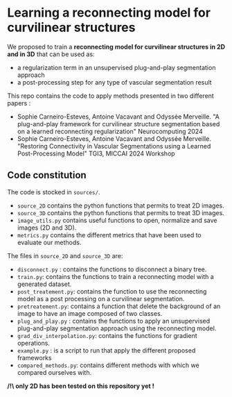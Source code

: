 # Learning a reconnecting model for curvilinear structures 

We proposed to train a **reconnecting model for curvilinear structures in 2D and in 3D** that can be used as: 
- a regularization term in an  unsupervised plug-and-play segmentation approach
- a post-processing step for any type of vascular segmentation result

This repo contains the code to apply methods presented in two different papers : 
- Sophie Carneiro-Esteves, Antoine Vacavant and Odyssée Merveille. "A plug-and-play framework for curvilinear structure segmentation based on a learned reconnecting regularization" Neurocomputing 2024
- Sophie Carneiro-Esteves, Antoine Vacavant and Odyssée Merveille. "Restoring Connectivity in Vascular Segmentations using a Learned Post-Processing Model" TGI3, MICCAI 2024 Workshop


## Code constitution
The code is stocked in ```sources/```. 
- ```source_2D``` contains the python functions that permits to treat 2D images.
- ```source_3D``` contains the python functions that permits to treat 3D images.
- ```image_utils.py``` contains useful functions to open, normalize and save images (2D and 3D).
- ```metrics.py``` contains the different metrics that have been used to evaluate our methods.

The files in ```source_2D``` and ```source_3D``` are:
- ```disconnect.py``` : contains the functions to disconnect a binary tree.
- ```train.py```: contains the functions to train a reconnecting model with a generated dataset.
- ```post_treatement.py```: contains the function to use the reconnecting model as a post processing on a curvilinear segmentation.
- ```pretreatement.py```: contains a function that delete the background of an image to have an image composed of two classes.
- ```plug_and_play.py``` :  contains the functions to apply an unsupervised plug-and-play segmentation approach using the reconnecting model.
- ```grad_div_interpolation.py```: contains the functions for gradient operations.
- ```example.py``` : is a script to run that apply the different proposed frameworks
- ```compared_methods.py```: contains different methods with which we compared ourselves with. 


**/!\ only 2D has been tested on this repository yet !**

 
